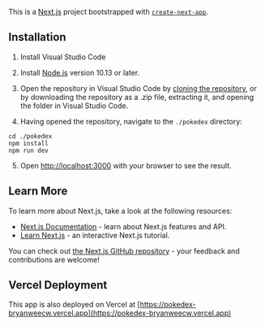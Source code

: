 This is a [Next.js](https://nextjs.org/) project bootstrapped with [`create-next-app`](https://github.com/vercel/next.js/tree/canary/packages/create-next-app).

## Installation

1. Install Visual Studio Code

2. Install [Node.js](https://nodejs.org/en/) version 10.13 or later.

3. Open the repository in Visual Studio Code by [cloning the repository](https://docs.github.com/en/get-started/getting-started-with-git/about-remote-repositories), or by downloading the repository as a .zip file, extracting it, and opening the folder in Visual Studio Code.

4. Having opened the repository, navigate to the `./pokedex` directory:

```
cd ./pokedex
npm install
npm run dev
```

5. Open [http://localhost:3000](http://localhost:3000) with your browser to see the result.

## Learn More

To learn more about Next.js, take a look at the following resources:

- [Next.js Documentation](https://nextjs.org/docs) - learn about Next.js features and API.
- [Learn Next.js](https://nextjs.org/learn) - an interactive Next.js tutorial.

You can check out [the Next.js GitHub repository](https://github.com/vercel/next.js/) - your feedback and contributions are welcome!

## Vercel Deployment

This app is also deployed on Vercel at [https://pokedex-bryanweecw.vercel.app](https://pokedex-bryanweecw.vercel.app)

